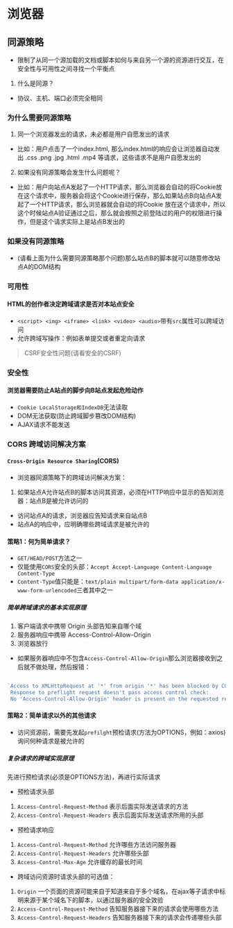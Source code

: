 # 浏览器

## 同源策略
- 限制了从同一个源加载的文档或脚本如何与来自另一个源的资源进行交互，在安全性与可用性之间寻找一个平衡点
1. 什么是同源？
- 协议、主机、端口必须完全相同

### 为什么需要同源策略
1. 同一个浏览器发出的请求，未必都是用户自愿发出的请求
-  比如：用户点击了一个index.html, 那么index.html的响应会让浏览器自动发出 .css .png .jpg .html .mp4 等请求，这些请求不是用户自愿发出的
2. 如果没有同源策略会发生什么问题呢？
- 比如：用户向站点A发起了一个HTTP请求，那么浏览器会自动的将Cookie放在这个请求中，服务器会将这个Cookie进行保存，那么如果站点B向站点A发起了一个HTTP请求，那么浏览器就会自动的将Cookie
放在这个请求中，所以这个时候站点A验证通过之后，那么就会按照之前登陆过的用户的权限进行操作，但是这个请求实际上是站点B发出的

### 如果没有同源策略
- (请看上面为什么需要同源策略那个问题)那么站点B的脚本就可以随意修改站点A的DOM结构

### 可用性
#### HTML的创作者决定跨域请求是否对本站点安全
- `<script> <img> <iframe> <link> <video> <audio>`带有`src`属性可以跨域访问
- 允许跨域写操作：例如表单提交或者重定向请求
> CSRF安全性问题(请看安全的CSRF)

### 安全性
#### 浏览器需要防止A站点的脚步向B站点发起危险动作
- `Cookie LocalStorage和IndexDB`无法读取
- DOM无法获取(防止跨域脚步篡改DOM结构)
- AJAX请求不能发送

### CORS 跨域访问解决方案
#### `Cross-Origin Resource Sharing`(CORS)
- 浏览器同源策略下的跨域访问解决方案：
1. 如果站点A允许站点B的脚本访问其资源，必须在HTTP响应中显示的告知浏览器：站点B是被允许访问的
- 访问站点A的请求，浏览器应告知请求来自站点B
- 站点A的响应中，应明确哪些跨域请求是被允许的

#### 策略1：何为简单请求？
- `GET/HEAD/POST`方法之一
- 仅能使用`CORS`安全的头部：`Accept Accept-Language Content-Language Content-Type`
- `Content-Type`值只能是：`text/plain multipart/form-data application/x-www-form-urlencoded`三者其中之一

##### 简单跨域请求的基本实现原理
1. 客户端请求中携带 Origin 头部告知来自哪个域
2. 服务器响应中携带 Access-Control-Allow-Origin
3. 浏览器放行

- 如果服务器响应中不包含`Access-Control-Allow-Origin`那么浏览器接收到之后就不做处理，然后报错：
```js

`Access to XMLHttpRequest at '*' from origin '*' has been blocked by CORS policy: 
 Response to preflight request doesn't pass access control check: 
 No 'Access-Control-Allow-Origin' header is present on the requested resource.`


```

#### 策略2：简单请求以外的其他请求
- 访问资源前，需要先发起`prefilght`预检请求(方法为OPTIONS，例如：axios) 询问何种请求是被允许的

##### 复杂请求的跨域实现原理
<p>先进行预检请求(必须是OPTIONS方法)，再进行实际请求</p>

- 预检请求头部
1. `Access-Control-Request-Method` 表示后面实际发送请求的方法
2. `Access-Control-Request-Headers` 表示后面实际发送请求所用的头部

- 预检请求响应
1. `Access-Control-Request-Method` 允许哪些方法访问服务器
2. `Access-Control-Request-Headers` 允许哪些头部
3. `Access-Control-Max-Age` 允许缓存的最长时间

- 跨域访问资源时请求头部的可选值：
1. `Origin` 一个页面的资源可能来自于知道来自于多个域名，在ajax等子请求中标明来源于某个域名下的脚本，以通过服务器的安全效验
2. `Access-Control-Request-Method` 告知服务器接下来的请求会使用哪些方法
3. `Access-Control-Request-Headers` 告知服务器接下来的请求会传递哪些头部
